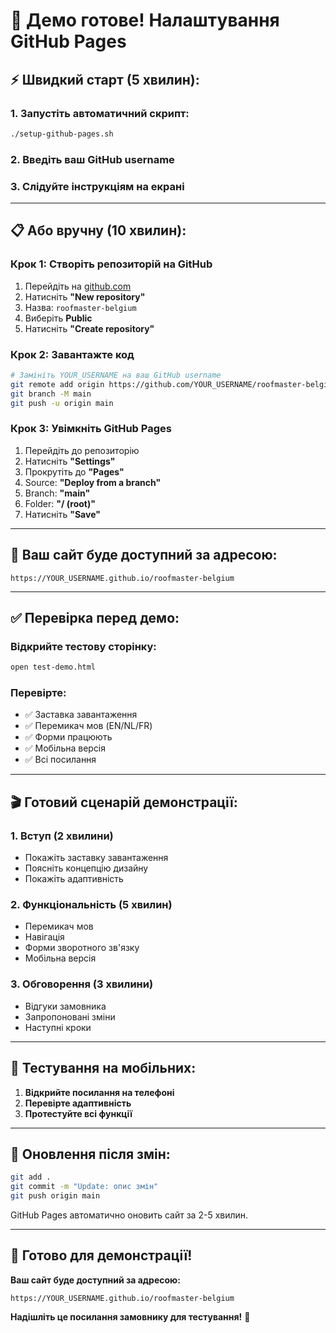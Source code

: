 # 🎯 Демо готове! Налаштування GitHub Pages

## ⚡ **Швидкий старт (5 хвилин):**

### **1. Запустіть автоматичний скрипт:**
```bash
./setup-github-pages.sh
```

### **2. Введіть ваш GitHub username**
### **3. Слідуйте інструкціям на екрані**

---

## 📋 **Або вручну (10 хвилин):**

### **Крок 1: Створіть репозиторій на GitHub**
1. Перейдіть на [github.com](https://github.com)
2. Натисніть **"New repository"**
3. Назва: `roofmaster-belgium`
4. Виберіть **Public**
5. Натисніть **"Create repository"**

### **Крок 2: Завантажте код**
```bash
# Замініть YOUR_USERNAME на ваш GitHub username
git remote add origin https://github.com/YOUR_USERNAME/roofmaster-belgium.git
git branch -M main
git push -u origin main
```

### **Крок 3: Увімкніть GitHub Pages**
1. Перейдіть до репозиторію
2. Натисніть **"Settings"**
3. Прокрутіть до **"Pages"**
4. Source: **"Deploy from a branch"**
5. Branch: **"main"**
6. Folder: **"/ (root)"**
7. Натисніть **"Save"**

---

## 🔗 **Ваш сайт буде доступний за адресою:**
```
https://YOUR_USERNAME.github.io/roofmaster-belgium
```

---

## ✅ **Перевірка перед демо:**

### **Відкрийте тестову сторінку:**
```bash
open test-demo.html
```

### **Перевірте:**
- ✅ Заставка завантаження
- ✅ Перемикач мов (EN/NL/FR)
- ✅ Форми працюють
- ✅ Мобільна версія
- ✅ Всі посилання

---

## 🎬 **Готовий сценарій демонстрації:**

### **1. Вступ (2 хвилини)**
- Покажіть заставку завантаження
- Поясніть концепцію дизайну
- Покажіть адаптивність

### **2. Функціональність (5 хвилин)**
- Перемикач мов
- Навігація
- Форми зворотного зв'язку
- Мобільна версія

### **3. Обговорення (3 хвилини)**
- Відгуки замовника
- Запропоновані зміни
- Наступні кроки

---

## 📱 **Тестування на мобільних:**

1. **Відкрийте посилання на телефоні**
2. **Перевірте адаптивність**
3. **Протестуйте всі функції**

---

## 🔄 **Оновлення після змін:**

```bash
git add .
git commit -m "Update: опис змін"
git push origin main
```

GitHub Pages автоматично оновить сайт за 2-5 хвилин.

---

## 🎯 **Готово для демонстрації!**

**Ваш сайт буде доступний за адресою:**
```
https://YOUR_USERNAME.github.io/roofmaster-belgium
```

**Надішліть це посилання замовнику для тестування!** 🎉
